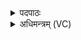 <details><summary>पदपाठः</summary>

कः। त्वा॒। वि। मु॒ञ्च॒ति॒। सः। त्वा॒। वि। मु॒ञ्च॒ति॒। कस्मै॑। त्वा॒। वि। मु॒ञ्च॒ति॒। तस्मै॑। त्वा॒। वि। मु॒ञ्च॒ति॒। पोषा॑य। रक्ष॑साम्। भा॒गः। अ॒सि॒। २३।
</details>

<details><summary>अधिमन्त्रम् (VC)</summary>

- प्रजापतिर्देवता
- वामदेव ऋषिः
- निचृद् बृहती
- मध्यमः
</details>